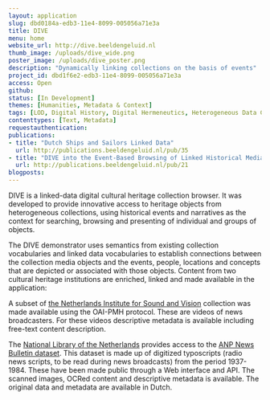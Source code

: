 ```yaml
---
layout: application
slug: dbd0184a-edb3-11e4-8099-005056a71e3a
title: DIVE
menu: home
website_url: http://dive.beeldengeluid.nl
thumb_image: /uploads/dive_wide.png
poster_image: /uploads/dive_poster.png
description: "Dynamically linking collections on the basis of events"
project_id: dbd1f6e2-edb3-11e4-8099-005056a71e3a
access: Open
github: 
status: [In Development]
themes: [Humanities, Metadata & Context]
tags: [LOD, Digital History, Digital Hermeneutics, Heterogeneous Data Cloud, Historical Events, Maritime data, Crowdsourcing]
contenttypes: [Text, Metadata]
requestauthentication: 
publications: 
- title: "Dutch Ships and Sailors Linked Data"
  url: http://publications.beeldengeluid.nl/pub/35
- title: "DIVE into the Event-Based Browsing of Linked Historical Media"
  url: http://publications.beeldengeluid.nl/pub/21
blogposts: 
---
```


DIVE is a linked-data digital cultural heritage collection browser. It was developed to provide innovative access to heritage objects from heterogeneous collections, using historical events and narratives as the context for searching, browsing and presenting of individual and groups of objects.

The DIVE demonstrator uses semantics from existing collection vocabularies and linked data vocabularies to establish connections between the collection media objects and the events, people, locations and concepts that are depicted or associated with those objects. Content from two cultural heritage institutions are enriched, linked and made available in the application:

A subset of [the Netherlands Institute for Sound and Vision](https://www.beeldengeluid.nl/) collection was made available using the OAI-PMH protocol. These are videos of news broadcasters. For these videos descriptive metadata is available including free-text content description.

The [National Library of the Netherlands](https://www.kb.nl/) provides access to the [ANP News Bulletin dataset](http://www.delpher.nl/nl/radiobulletins/). This dataset is made up of digitized typoscripts (radio news scripts, to be read during news broadcasts) from the period 1937-1984. These have been made public through a Web interface and API. The scanned images, OCRed content and descriptive metadata is available. The original data and metadata are available in Dutch.
